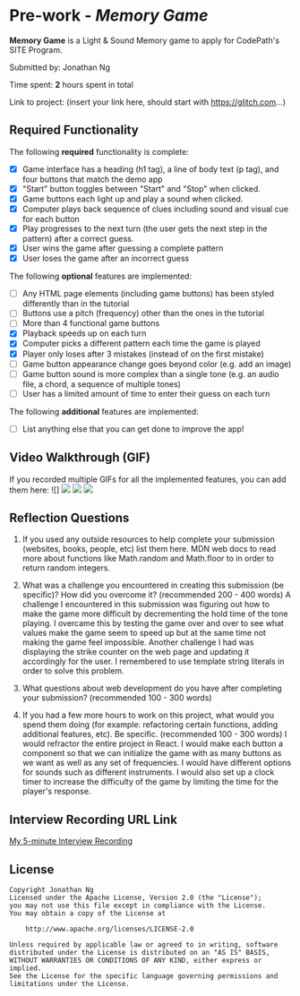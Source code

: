 # Pre-work - *Memory Game*

**Memory Game** is a Light & Sound Memory game to apply for CodePath's SITE Program. 

Submitted by: Jonathan Ng

Time spent: **2** hours spent in total

Link to project: (insert your link here, should start with https://glitch.com...)

## Required Functionality

The following **required** functionality is complete:

* [x] Game interface has a heading (h1 tag), a line of body text (p tag), and four buttons that match the demo app
* [x] "Start" button toggles between "Start" and "Stop" when clicked. 
* [x] Game buttons each light up and play a sound when clicked. 
* [x] Computer plays back sequence of clues including sound and visual cue for each button
* [x] Play progresses to the next turn (the user gets the next step in the pattern) after a correct guess. 
* [x] User wins the game after guessing a complete pattern
* [x] User loses the game after an incorrect guess

The following **optional** features are implemented:

* [ ] Any HTML page elements (including game buttons) has been styled differently than in the tutorial
* [ ] Buttons use a pitch (frequency) other than the ones in the tutorial
* [ ] More than 4 functional game buttons
* [x] Playback speeds up on each turn
* [x] Computer picks a different pattern each time the game is played
* [x] Player only loses after 3 mistakes (instead of on the first mistake)
* [ ] Game button appearance change goes beyond color (e.g. add an image)
* [ ] Game button sound is more complex than a single tone (e.g. an audio file, a chord, a sequence of multiple tones)
* [ ] User has a limited amount of time to enter their guess on each turn

The following **additional** features are implemented:

- [ ] List anything else that you can get done to improve the app!

## Video Walkthrough (GIF)

If you recorded multiple GIFs for all the implemented features, you can add them here:
![]
![](gif2-link-here)
![](gif3-link-here)
![](gif4-link-here)

## Reflection Questions
1. If you used any outside resources to help complete your submission (websites, books, people, etc) list them here. 
MDN web docs to read more about functions like Math.random and Math.floor to in order to return random integers.



2. What was a challenge you encountered in creating this submission (be specific)? How did you overcome it? (recommended 200 - 400 words) 
A challenge I encountered in this submission was figuring out how to make the game more difficult by decrementing the hold time
of the tone playing. I overcame this by testing the game over and over to see what values make the game seem to speed up
but at the same time not making the game feel impossible. Another challenge I had was displaying the strike counter on the
web page and updating it accordingly for the user. I remembered to use template string literals in order to solve this problem.




3. What questions about web development do you have after completing your submission? (recommended 100 - 300 words) 


4. If you had a few more hours to work on this project, what would you spend them doing (for example: refactoring certain functions, adding additional features, etc). Be specific. (recommended 100 - 300 words) 
I would refractor the entire project in React. I would make each button a component so that we can initialize the game 
with as many buttons as we want as well as any set of frequencies. I would have different options for sounds such as
different instruments. I would also set up a clock timer to increase the difficulty of the game by limiting the time for 
the player's response.


## Interview Recording URL Link

[My 5-minute Interview Recording](your-link-here)


## License

    Copyright Jonathan Ng
    Licensed under the Apache License, Version 2.0 (the "License");
    you may not use this file except in compliance with the License.
    You may obtain a copy of the License at

        http://www.apache.org/licenses/LICENSE-2.0

    Unless required by applicable law or agreed to in writing, software
    distributed under the License is distributed on an "AS IS" BASIS,
    WITHOUT WARRANTIES OR CONDITIONS OF ANY KIND, either express or implied.
    See the License for the specific language governing permissions and
    limitations under the License.